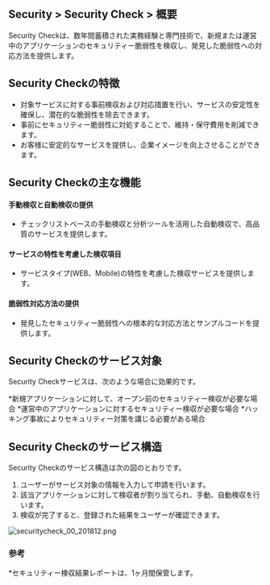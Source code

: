 ## Security > Security Check > 概要

Security Checkは、数年間蓄積された実務経験と専門技術で、新規または運営中のアプリケーションのセキュリティー脆弱性を検収し、発見した脆弱性への対応方法を提供します。

## Security Checkの特徴

- 対象サービスに対する事前検収および対応措置を行い、サービスの安定性を確保し、潜在的な脆弱性を除去できます。
- 事前にセキュリティー脆弱性に対処することで、維持・保守費用を削減できます。
- お客様に安定的なサービスを提供し、企業イメージを向上させることができます。


## Security Checkの主な機能
#### 手動検収と自動検収の提供
- チェックリストベースの手動検収と分析ツールを活用した自動検収で、高品質のサービスを提供します。
#### サービスの特性を考慮した検収項目
- サービスタイプ(WEB、Mobile)の特性を考慮した検収サービスを提供します。
#### 脆弱性対応方法の提供
- 発見したセキュリティー脆弱性への根本的な対応方法とサンプルコードを提供します。


## Security Checkのサービス対象

Security Checkサービスは、次のような場合に効果的です。

*新規アプリケーションに対して、オープン前のセキュリティー検収が必要な場合
*運営中のアプリケーションに対するセキュリティー検収が必要な場合
*ハッキング事故によりセキュリティー対策を講じる必要がある場合

## Security Checkのサービス構造

Security Checkのサービス構造は次の図のとおりです。

1. ユーザーがサービス対象の情報を入力して申請を行います。
2. 該当アプリケーションに対して検収者が割り当てられ、手動、自動検収を行います。
3. 検収が完了すると、登録された結果をユーザーが確認できます。

![securitycheck_00_201812.png](https://static.toastoven.net/prod_securitycheck/securitycheck_00_201812.png)

### 参考
*セキュリティー検収結果レポートは、1ヶ月間保管します。
